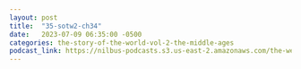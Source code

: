 ```yaml
---
layout: post
title:  "35-sotw2-ch34"
date:   2023-07-09 06:35:00 -0500
categories: the-story-of-the-world-vol-2-the-middle-ages
podcast_link: https://nilbus-podcasts.s3.us-east-2.amazonaws.com/the-well-trained-mind/The%20Story%20of%20the%20World%20Vol.%202%20The%20Middle%20Ages/35-sotw2-ch34.mp3
---
```

